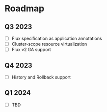 # Roadmap

## Q3 2023
- [ ] Flux specification as application annotations
- [ ] Cluster-scope resource virtualization
- [ ] Flux v2 GA support

## Q4 2023
- [ ] History and Rollback support

## Q1 2024
- [ ] TBD
